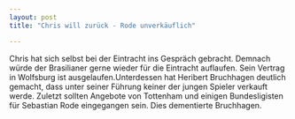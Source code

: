 ```yaml
---
layout: post
title: "Chris will zurück - Rode unverkäuflich"

---
```


Chris hat sich selbst bei der Eintracht ins Gespräch gebracht. Demnach würde der Brasilianer gerne wieder für die Eintracht auflaufen. Sein Vertrag in Wolfsburg ist ausgelaufen.Unterdessen hat Heribert Bruchhagen deutlich gemacht, dass unter seiner Führung keiner der jungen Spieler verkauft werde. Zuletzt sollten Angebote von Tottenham und einigen Bundesligisten für Sebastian Rode eingegangen sein. Dies dementierte Bruchhagen.


